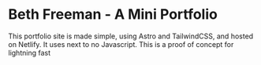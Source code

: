 # Beth Freeman - A Mini Portfolio

This portfolio site is made simple, using Astro and TailwindCSS, and hosted on Netlify. It uses next to no Javascript. This is a proof of concept for lightning fast
